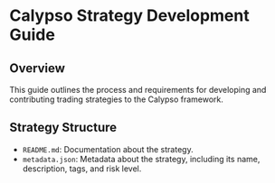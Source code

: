 # Calypso Strategy Development Guide

## Overview

This guide outlines the process and requirements for developing and contributing trading strategies to the Calypso framework.

## Strategy Structure

- `README.md`: Documentation about the strategy.
- `metadata.json`: Metadata about the strategy, including its name, description, tags, and risk level.
